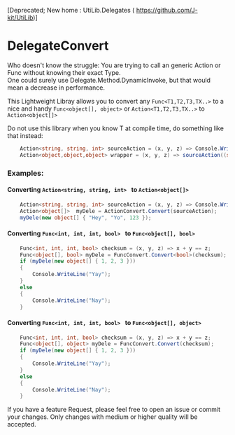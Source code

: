 [Deprecated; New home : UtiLib.Delegates ( https://github.com/J-kit/UtiLib)]


# DelegateConvert

Who doesn't know the struggle: You are trying to call an generic Action or Func without knowing their exact Type. <br>
One could surely use Delegate.Method.DynamicInvoke, but that would mean a decrease in performance.

This Lightweight Libray allows you to convert any  ```Func<T1,T2,T3,TX..>``` to a nice and handy ```Func<object[], object>``` or ```Action<T1,T2,T3,TX..>``` to ```Action<object[]>```

Do not use this library when you know T at compile time, do something like that instead: 
```csharp
	Action<string, string, int> sourceAction = (x, y, z) => Console.WriteLine($"STR1: {x} STR2: {y} INT: {z}");
 	Action<object,object,object> wrapper = (x, y, z) => sourceAction((string)x,(string)y,(int)z);
```


### Examples:
#### Converting ```Action<string, string, int> ``` to ```Action<object[]>```
```csharp
	Action<string, string, int> sourceAction = (x, y, z) => Console.WriteLine($"STR1: {x} STR2: {y} INT: {z}");
	Action<object[]>  myDele = ActionConvert.Convert(sourceAction);
	myDele(new object[] { "Hey", "Yo", 123 });
```
#### Converting ```Func<int, int, int, bool> ``` to ```Func<object[], bool>```
```csharp
    Func<int, int, int, bool> checksum = (x, y, z) => x + y == z;
    Func<object[], bool> myDele = FuncConvert.Convert<bool>(checksum);
    if (myDele(new object[] { 1, 2, 3 }))
    {
    	Console.WriteLine("Yay");
    }
    else
    {
    	Console.WriteLine("Nay");
    }
```

#### Converting ```Func<int, int, int, bool> ``` to ```Func<object[], object>```
```csharp
    Func<int, int, int, bool> checksum = (x, y, z) => x + y == z;
    Func<object[], object> myDele = FuncConvert.Convert(checksum);
    if (myDele(new object[] { 1, 2, 3 }))
    {
    	Console.WriteLine("Yay");
    }
    else
    {
    	Console.WriteLine("Nay");
    }
```



If you have a feature Request, please feel free to open an issue or commit your changes. Only changes with medium or higher quality will be accepted.
